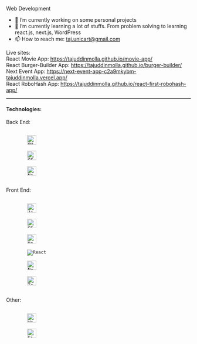 Web Development
- 👋 I’m currently working on some personal projects
- 👀 I’m currently learning a lot of stuffs. From problem solving to learning react.js, next.js, WordPress
- 📫 How to reach me: taj.unicart@gmail.com

Live sites:
<br/>
React Movie App: https://tajuddinmolla.github.io/movie-app/
<br/>
React Burger-Builder App: https://tajuddinmolla.github.io/burger-builder/
<br/>
Next Event App: https://next-event-app-c2a9mkybm-tajuddinmolla.vercel.app/
<br/>
React RoboHash App: https://tajuddinmolla.github.io/react-first-robohash-app/ 
<!---
TajuddinMolla/TajuddinMolla is a ✨ special ✨ repository because its `README.md` (this file) appears on your GitHub profile.
You can click the Preview link to take a look at your changes.
--->
<hr>
<h4>Technologies:</h4>
<p>Back End:</p>
    <div>
        <code>
        <img src="https://img.shields.io/badge/PHP-282C34?logo=PHP" alt="PHP" title="PHP" height="25" />
        </code>
        <code>
        <img src="https://img.shields.io/badge/Laravel-282C34?logo=Laravel" alt="CSS3" title="CSS3" height="25" />
        </code>
        <code>
        <img src="https://img.shields.io/badge/Node.Js-282C34?logo=Node.js" alt="Node.js" title="Node.js" height="25" />
        </code>
    </div>
<p>Front End:</p>
    <div>
        <code>
        <img src="https://img.shields.io/badge/JavaScript-282C34?logo=JavaScript" alt="JavaScript" title="JavaScript" height="25" />
        </code>
        <code>
        <img src="https://img.shields.io/badge/CSS3-282C34?logo=CSS3" alt="CSS3" title="CSS3" height="25" />
        </code>
        <code>
        <img src="https://img.shields.io/badge/Bootstrap-282C34?logo=Bootstrap" alt="Bootstrap" title="Bootstrap" height="25" />
        </code>
        <code>
        <img src="https://img.shields.io/badge/React-282C34?logo=Create%20React%20App" alt="React" title="React" height="v" />
        </code>
        <code>
        <img src="https://img.shields.io/badge/Next.js-282C34?logo=Next.js" alt="Next.js" title="Next.js" height="25" />
        </code>
        <code>
        <img src="https://img.shields.io/badge/Tailwind-282C34?logo=Tailwind%20CSS" alt="Tailwind CSS" title="Tailwind CSS" height="25" />
        </code>
    </div>
<p>Other:</p>
    <div>
        <code>
        <img src="https://img.shields.io/badge/WordPress-282C34?logo=WordPress" alt="WordPress" title="WordPress" height="25" />
        </code>
        <code>
        <img src="https://img.shields.io/badge/Firebase-282C34?logo=Firebase" alt="Firebase" title="Firebase" height="25" />
        </code>
    </div>
    
